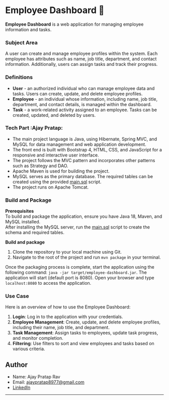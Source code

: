 

# Employee Dashboard :briefcase:

**Employee Dashboard** is a web application for managing employee information and tasks.

### Subject Area

A user can create and manage employee profiles within the system. Each employee has attributes such as name, job title, department, and contact information. Additionally, users can assign tasks and track their progress.

### Definitions

- **User** - an authorized individual who can manage employee data and tasks. Users can create, update, and delete employee profiles.
- **Employee** - an individual whose information, including name, job title, department, and contact details, is managed within the dashboard.
- **Task** - a work-related activity assigned to an employee. Tasks can be created, updated, and deleted by users.

### Tech Part :Ajay Pratap:

- The main project language is Java, using Hibernate, Spring MVC, and MySQL for data management and web application development.
- The front end is built with Bootstrap 4, HTML, CSS, and JavaScript for a responsive and interactive user interface.
- The project follows the MVC pattern and incorporates other patterns such as Strategy and DAO.
- Apache Maven is used for building the project.
- MySQL serves as the primary database. The required tables can be created using the provided [main.sql](main.sql) script.
- The project runs on Apache Tomcat.

### Build and Package

**Prerequisites**<br>
To build and package the application, ensure you have Java 18, Maven, and MySQL installed.<br>
After installing the MySQL server, run the [main.sql](main.sql) script to create the schema and required tables.

**Build and package**<br>

1. Clone the repository to your local machine using Git.
2. Navigate to the root of the project and run `mvn package` in your terminal.

Once the packaging process is complete, start the application using the following command:
`java -jar target/employee-dashboard.jar`. The application will start (default port is 8080). Open your browser and type `localhost:8080` to access the application.

### Use Case

Here is an overview of how to use the Employee Dashboard:

1. **Login**: Log in to the application with your credentials.
2. **Employee Management**: Create, update, and delete employee profiles, including their name, job title, and department.
3. **Task Management**: Assign tasks to employees, update task progress, and monitor completion.
4. **Filtering**: Use filters to sort and view employees and tasks based on various criteria.

## Author

- Name: Ajay Pratap Rav
- Email: ajaypratap8977@gmail.com
- [LinkedIn](https://www.linkedin.com/in/ajaypratap143/)

---



